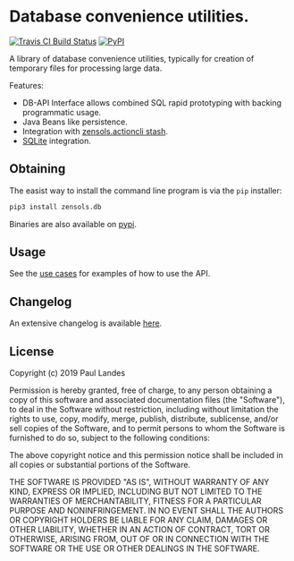 # Database convenience utilities.

[![Travis CI Build Status][travis-badge]][travis-link]
[![PyPI][pypi-badge]][pypi-link]

A library of database convenience utilities, typically for creation of
temporary files for processing large data.

Features:
* DB-API Interface allows combined SQL rapid prototyping with backing
  programmatic usage.
* Java Beans like persistence.
* Integration with [zensols.actioncli stash].
* [SQLite] integration.


## Obtaining

The easist way to install the command line program is via the `pip` installer:
```bash
pip3 install zensols.db
```

Binaries are also available on [pypi].


## Usage

See the [use cases](test/python/test_sqlite.py) for examples of how to
use the API.


## Changelog

An extensive changelog is available [here](CHANGELOG.md).


## License

Copyright (c) 2019 Paul Landes

Permission is hereby granted, free of charge, to any person obtaining a copy of
this software and associated documentation files (the "Software"), to deal in
the Software without restriction, including without limitation the rights to
use, copy, modify, merge, publish, distribute, sublicense, and/or sell copies
of the Software, and to permit persons to whom the Software is furnished to do
so, subject to the following conditions:

The above copyright notice and this permission notice shall be included in all
copies or substantial portions of the Software.

THE SOFTWARE IS PROVIDED "AS IS", WITHOUT WARRANTY OF ANY KIND, EXPRESS OR
IMPLIED, INCLUDING BUT NOT LIMITED TO THE WARRANTIES OF MERCHANTABILITY,
FITNESS FOR A PARTICULAR PURPOSE AND NONINFRINGEMENT. IN NO EVENT SHALL THE
AUTHORS OR COPYRIGHT HOLDERS BE LIABLE FOR ANY CLAIM, DAMAGES OR OTHER
LIABILITY, WHETHER IN AN ACTION OF CONTRACT, TORT OR OTHERWISE, ARISING FROM,
OUT OF OR IN CONNECTION WITH THE SOFTWARE OR THE USE OR OTHER DEALINGS IN THE
SOFTWARE.


<!-- links -->
[travis-link]: https://travis-ci.org/plandes/dbutil
[travis-badge]: https://travis-ci.org/plandes/dbutil.svg?branch=master
[pypi]: https://pypi.org/project/zensols.db/
[pypi-link]: https://pypi.python.org/pypi/zensols.db
[pypi-badge]: https://img.shields.io/pypi/v/zensols.db.svg

[zensols.actioncli stash]: https://github.com/plandes/actioncli/blob/master/src/python/zensols/actioncli/persist.py#L283
[SQLite]: https://www.sqlite.org/index.html
